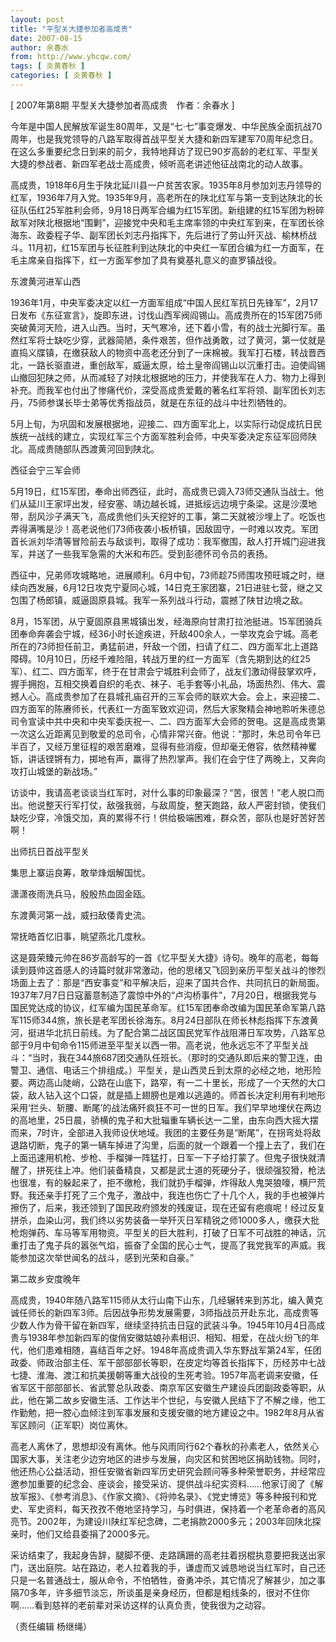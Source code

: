 ```yaml
---
layout: post
title: "平型关大捷参加者高成贵"
date: 2007-08-15
author: 余春水
from: http://www.yhcqw.com/
tags: [ 炎黄春秋 ]
categories: [ 炎黄春秋 ]
---
```



[ 2007年第8期 平型关大捷参加者高成贵　作者：余春水 ]


今年是中国人民解放军诞生80周年，又是“七·七”事变爆发、中华民族全面抗战70周年，也是我党领导的八路军取得首战平型关大捷和新四军建军70周年纪念日。在这么多重要纪念日到来的前夕，我特地拜访了现已90岁高龄的老红军、平型关大捷的参战者、新四军老战士高成贵，倾听高老讲述他征战南北的动人故事。


高成贵，1918年6月生于陕北延川县一户贫苦农家。1935年8月参加刘志丹领导的红军，1936年7月入党。1935年9月，高老所在的陕北红军与第一支到达陕北的长征队伍红25军胜利会师，9月18日两军合编为红15军团。新组建的红15军团为粉碎敌军对陕北根据地“围剿”，迎接党中央和毛主席率领的中央红军到来，在军团长徐海东、政委程子华、副军团长刘志丹指挥下，先后进行了劳山歼灭战、榆林桥战斗。11月初，红15军团与长征胜利到达陕北的中央红一军团合编为红一方面军，在毛主席亲自指挥下，红一方面军参加了具有奠基礼意义的直罗镇战役。

东渡黄河进军山西


1936年1月，中央军委决定以红一方面军组成“中国人民红军抗日先锋军”，2月17日发布《东征宣言》，旋即东进，讨伐山西军阀阎锡山。高成贵所在的15军团75师突破黄河天险，进入山西。当时，天气寒冷，还下着小雪，有的战士光脚行军。虽然红军将士缺吃少穿，武器简陋，条件艰苦，但作战勇敢，过了黄河，第一仗就是直捣义牒镇，在缴获敌人的物资中高老还分到了一床棉被。我军打石楼，转战晋西北，一路长驱直进，重创敌军，威逼太原，给土皇帝阎锡山以沉重打击。迫使阎锡山撤回犯陕之师，从而减轻了对陕北根据地的压力，并使我军在人力、物力上得到补充。而我军也付出了惨痛代价，深受高成贵爱戴的著名红军将领、副军团长刘志丹，75师参谋长毕士弟等优秀指战员，就是在东征的战斗中壮烈牺牲的。


5月上旬，为巩固和发展根据地，迎接二、四方面军北上，以实际行动促成抗日民族统一战线的建立，实现红军三个方面军胜利会师，中央军委决定东征军回师陕北。高成贵随部队西渡黄河回到陕北。

西征会宁三军会师


5月19日，红15军团，奉命出师西征，此时，高成贵已调入73师交通队当战士。他们从延川王家坪出发，经安塞、靖边越长城，进抵绥远边境宁条梁。这是沙漠地带，刮风沙子满天飞，高成贵他们头天挖好的工事，第二天就被沙埋上了。吃饭也弄得满嘴是沙！高老说他们73师夜袭小板桥镇，因敌固守，一时难以攻克。军团首长派刘华清等冒险前去与敌谈判，取得了成功：我军撤围，敌人打开城门迎进我军，并送了一些我军急需的大米和布匹。受到彭德怀司令员的表扬。


西征中，兄弟师攻城略地，进展顺利。6月中旬，73师趁75师围攻预旺城之时，继续向西发展，6月12日攻克宁夏同心城，14日克王家团寨，21日进驻七营，继之又包围了杨郎镇，威逼固原县城。我军一系列战斗行动，震撼了陕甘边境之敌。


8月，15军团，从宁夏固原县黑城镇出发，经海原向甘肃打拉池挺进。15军团骑兵团奉命奔袭会宁城，经36小时长途疾进，歼敌400余人，一举攻克会宁城。高老所在的73师担任前卫，勇猛前进，歼敌一个团，扫请了红二、四方面军北上道路障碍。10月10日，历经千难险阻，转战万里的红一方面军（含先期到达的红25军）、红二、四方面军，终于在甘肃会宁城胜利会师了，战友们激动得鼓掌欢呼，握手拥抱，互相交换着自织的毛衣、袜子、毛手套等小礼品，场面热烈、伟大、震撼人心。高成贵参加了在县城孔庙召开的三军会师的联欢大会。会上，来迎接二、四方面军的陈赓师长，代表红一方面军致欢迎词，然后大家聚精会神地聆听朱德总司令宣读中共中央和中央军委庆祝一、二、四方面军大会师的贺电。这是高成贵第一次这么近距离见到敬爱的总司令，心情非常兴奋。他说：“那时，朱总司令年已半百了，又经万里征程的艰苦磨难，显得有些消瘦，但却毫无倦容，依然精神矍铄，讲话铿锵有力，掷地有声，赢得了热烈掌声。我们在会宁住了两晚上，又奔向攻打山城堡的新战场。”


访谈中，我请高老谈谈当红军时，对什么事的印象最深？“苦，很苦！”老人脱口而出。他说整天行军打仗，敌强我弱，与敌周旋，整天跑路，敌人严密封锁，使我们缺吃少穿，冷饿交加，真的累得不行！供给极端困难，群众苦，部队也是好苦好苦啊！

出师抗日首战平型关

集思上寨运良筹，敢举烽烟解国忧。

潇潇夜雨洗兵马，殷殷热血固金瓯。

东渡黄河第一战，威扫敌倭青史流。

常抚皓首忆旧事，眺望燕北几度秋。


这是聂荣臻元帅在86岁高龄写的一首《忆平型关大捷》诗句。晚年的高老，每每读到聂帅这首感人的诗篇时就非常激动，他的思绪又飞回到亲历平型关战斗的惨烈场面上去了：那是“西安事变”和平解决后，迎来了国共合作、共同抗日的新局面。1937年7月7日日寇蓄意制造了震惊中外的“卢沟桥事件”，7月20日，根据我党与国民党达成的协议，红军编为国民革命军。红15军团奉命改编为国民革命军第八路军115师344旅，旅长是老军团长徐海东。8月24日部队在师长林彪指挥下东渡黄河，挺进华北抗日前线。为了配合第二战区国民党军作战阻滞日军攻势，八路军总部于9月中旬命令115师进至平型关以西一带。高老说，他永远忘不了平型关战斗：“当时，我在344旅687团交通队任班长。（那时的交通队即后来的警卫连，由警卫、通信、电话三个排组成。）平型关，是山西灵丘到太原的必经之地，地形险要。两边高山陡峭，公路在山底下，路窄，有一二十里长，形成了一个天然的大口袋，敌人钻入这个口袋，就是插上翅膀也是难以逃遁的。师首长决定利用有利地形采用‘拦头、斩腰、断尾’的战法痛歼疯狂不可一世的日军。我们早早地埋伏在两边的高地里，25日晨，骄横的鬼子和大批辎重车辆长达一二里，由东向西大摇大摆而来，7时许，全部进入我师设伏地域。我团的主要任务是“断尾”，在拐弯处将敌退路切断，鬼子的第一辆车掉进了沟里，后面的就一个跟着一个撞上去了，我们在上面迅速用机枪、步枪、手榴弹一阵猛打，日军一下子给打蒙了。但鬼子很快就清醒了，拼死往上冲。他们装备精良，又都是武士道的死硬分子，很顽强狡猾，枪法也很准，有的躲起来了，拒不缴枪，我们就扔手榴弹，炸得敌人鬼哭狼嚎，横尸荒野。我还亲手打死了三个鬼子，激战中，我连也伤亡了十几个人，我的手也被弹片擦伤了，后来，我还领到了国民政府颁发的残废证，现在还留有疤痕呢！经过反复拼杀，血染山河，我们终以劣势装备一举歼灭日军精锐之师1000多人，缴获大批枪炮弹药、车马等军用物资。平型关的巨大胜利，打破了日军不可战胜的神话，沉重打击了鬼子兵的嚣张气焰，振奋了全国的民心士气，提高了我党我军的声威。我能参加这次举世闻名的战斗，感到光荣和自豪。”

第二故乡安度晚年


高成贵，1940年随八路军115师从太行山南下山东，几经辗转来到苏北，编入黄克诚任师长的新四军3师。后因战争形势发展需要，3师指战员开赴东北，高成贵等少数人作为骨干留在新四军，继续坚持抗击日寇的武装斗争。1945年10月4日高成贵与1938年参加新四军的俊俏安徽姑娘孙素相识、相知、相爱，在战火纷飞的年代，他们患难相随，喜结百年之好。1948年高成贵调入华东野战军第24军，任团政委、师政治部主任、军干部部部长等职，在皮定均等首长指挥下，历经苏中七战七捷、淮海、渡江和抗美援朝等重大战役的生死考验。1957年高老调来安徽，任省军区干部部部长、省武警总队政委、南京军区安徽生产建设兵团副政委等职，从此，他在第二故乡安徽生活、工作达半个世纪，与安徽人民结下了不解之缘，他工作勤勉，把一腔心血倾注到军事发展和支援安徽的地方建设之中。1982年8月从省军区顾问（正军职）岗位离休。


高老人离休了，思想却没有离休。他与风雨同行62个春秋的孙素老人，依然关心国家大事，关注老少边穷地区的进步与发展，向灾区和贫困地区捐助钱物。同时，他还热心公益活动，担任安徽省新四军历史研究会顾问等多种荣誉职务，并经常应邀参加重要的纪念会、座谈会，接受采访、提供战斗纪实资料……他家订阅了《解放军报》、《参考消息》、《作家文摘》、《将帅名录》、《党史博览》等多种报刊和党史、军史资料，每天孜孜不倦地坚持学习，与时俱进，保持着一个老革命者的高风亮节。2002年，为建设川陕红军纪念碑，二老捐款2000多元；2003年回陕北探亲时，他们又给县委捐了2000多元。


采访结束了，我起身告辞，腿脚不便、走路蹒跚的高老拄着拐棍执意要把我送出家门，送出庭院。站在路边，老人拉着我的手，谦虚而又诚恳地说当红军时，自己还只是一名普通战士，服从命令，不怕牺牲，奋勇冲杀，其它情况了解甚少，加之事隔70多年，许多细节淡忘，所谈虽是亲身经历，但都是粗线条的，很对不住你啊……看到慈祥的老前辈对采访这样的认真负责，使我很为之动容。

（责任编辑 杨继绳）


